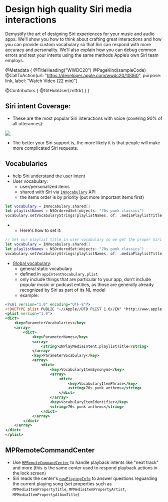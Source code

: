 # Design high quality Siri media interactions

Demystify the art of designing Siri experiences for your music and audio apps: We’ll show you how to think about crafting great interactions and how you can provide custom vocabulary so that Siri can respond with more accuracy and personality. We’ll also explain how you can debug common errors and test your intents using the same methods Apple’s own Siri team employs.

@Metadata {
   @TitleHeading("WWDC20")
   @PageKind(sampleCode)
   @CallToAction(url: "https://developer.apple.com/wwdc20/10060", purpose: link, label: "Watch Video (22 min)")

   @Contributors {
      @GitHubUser(zntfdr)
   }
}



## Siri intent Coverage:

- These are the most popular Siri interactions with voice (covering 90% of all utterances):

![][popularImage]

- The better your Siri support is, the more likely it is that people will make more complicated Siri requests.

## Vocabularies

- help Siri understand the user intent
- User vocabulary:
  - user/personalized items
  - shared with Siri via [`INVocabulary`][INVocabulary] API
  - the items order is by priority (put more important items first)

```swift
let vocabulary = INVocabulary.shared()
let playlistNames = NSOrderedSet(objects: "70s punk classics")
vocabulary.setVocabularyStrings(playlistNames, of: .mediaPlaylistTitle) 
```

-  
  - Here's how to set it:

```swift
// Set our playlist title in user vocabulary so we get the proper Siri intent
let vocabulary = INVocabulary.shared()
let playlistNames = NSOrderedSet(objects: "70s punk classics")
vocabulary.setVocabularyStrings(playlistNames, of: .mediaPlaylistTitle)
```

- [Global vocabulary][globalVocabulary]:
  - general static vocabulary
  - defined in `appIntentVocabulary.plist`
  - only include things that are particular to your app, don't include popular music or podcast entities, as those are generally already recognized by Siri as part of its NL model
  - example:

```xml
<?xml version="1.0" encoding="UTF-8"?>
<!DOCTYPE plist PUBLIC "-//Apple//DTD PLIST 1.0//EN" "http://www.apple.com/DTDs/PropertyList-1.0.dtd">
<plist version="1.0">
<dict>
	<key>ParameterVocabularies</key>
	<array>
		<dict>
			<key>ParameterNames</key>
			<array>
				<string>INPlayMediaIntent.playlistTitle</string>
			</array>
			<key>ParameterVocabulary</key>
			<array>
				<dict>
					<key>VocabularyItemSynonyms</key>
					<array>
						<dict>
							<key>VocabularyItemPhrase</key>
							<string>70s punk anthems</string>
						</dict>
					</array>          
					<key>VocabularyItemIdentifier</key>
					<string>70s punk anthems</string>
				</dict>
			</array>
		</dict>
	</array>
</dict>
</plist>
```

## MPRemoteCommandCenter

- Use [`MPRemoteCommandCenter`][MPRemoteCommandCenter] to handle playback intents like "next track" and more (this is the same center used to respond playback actions in the lock screen)
- Siri reads the center's [`nowPlayingInfo`][nowPlayingInfo] to answer questions reguarding the current playing song (set properties such as `MPMediaItemPropertyTitle`, `MPMediaItemPropertyArtist`, `MPMediaItemPropertyAlbumTitle`)

[popularImage]: WWDC20-10060-popular

[nowPlayingInfo]: https://developer.apple.com/documentation/mediaplayer/mpnowplayinginfocenter/1615903-nowplayinginfo
[MPRemoteCommandCenter]: https://developer.apple.com/documentation/mediaplayer/mpremotecommandcenter
[INVocabulary]: https://developer.apple.com/documentation/sirikit/invocabulary
[globalVocabulary]: https://developer.apple.com/documentation/sirikit/registering_custom_vocabulary_with_sirikit/global_vocabulary_reference
